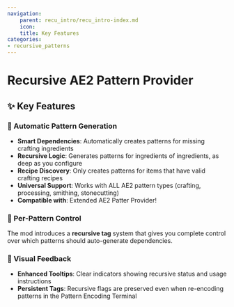 ```yaml
---
navigation:
    parent: recu_intro/recu_intro-index.md
    icon:
    title: Key Features
categories:
- recursive_patterns
---
```


# Recursive AE2 Pattern Provider

## ✨ Key Features

### 🎯 Automatic Pattern Generation
- **Smart Dependencies**: Automatically creates patterns for missing crafting ingredients
- **Recursive Logic**: Generates patterns for ingredients of ingredients, as deep as you configure
- **Recipe Discovery**: Only creates patterns for items that have valid crafting recipes
- **Universal Support**: Works with ALL AE2 pattern types (crafting, processing, smithing, stonecutting)
- **Compatible with**: Extended AE2 Patter Provider!

### 🔧 Per-Pattern Control
The mod introduces a **recursive tag** system that gives you complete control over which patterns should auto-generate dependencies.

### 🎨 Visual Feedback
- **Enhanced Tooltips**: Clear indicators showing recursive status and usage instructions
- **Persistent Tags**: Recursive flags are preserved even when re-encoding patterns in the Pattern Encoding Terminal
